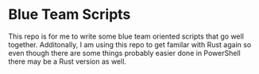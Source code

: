 # Blue Team Scripts
This repo is for me to write some blue team oriented scripts that go well together. Additonally, I am using this repo to get familar with Rust again so even though there are some things probably easier done in PowerShell there may be a Rust version as well.
